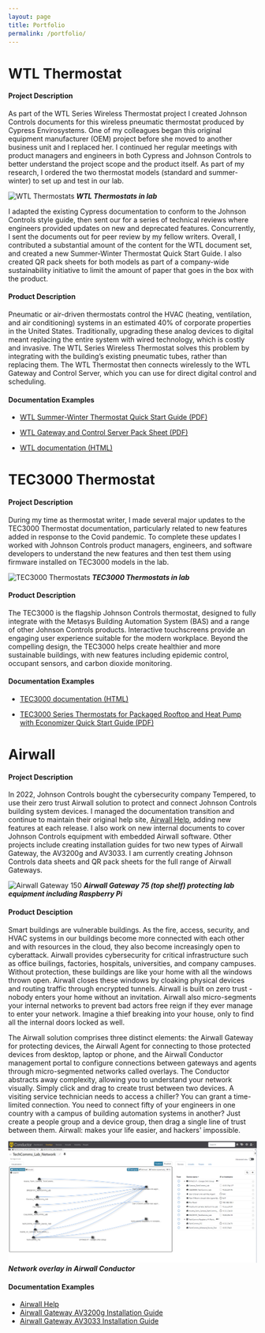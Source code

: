 ```yaml
---
layout: page
title: Portfolio
permalink: /portfolio/
---
```


# WTL Thermostat 

#### Project Description

As part of the WTL Series Wireless Thermostat project I created Johnson Controls documents for this wireless pneumatic thermostat produced by Cypress Envirosystems. One of my colleagues began this original equipment manufacturer (OEM) project before she moved to another business unit and I replaced her. I continued her regular meetings with product managers and engineers in both Cypress and Johnson Controls to better understand the project scope and the product itself. As part of my research, I ordered the two thermostat models (standard and summer-winter) to set up and test in our lab. 

![WTL Thermostats](https://github.com/dananthonyobrien/site/assets/59654922/0d445d2e-1c83-49ca-8ca1-a2a21f152430)
***WTL Thermostats in lab***

I adapted the existing Cypress documentation to conform to the Johnson Controls style guide, then sent our for a series of technical reviews where engineers provided updates on new and deprecated features. Concurrently, I sent the documents out for peer review by my fellow writers. Overall, I contributed a substantial amount of the content for the WTL document set, and created a new Summer-Winter Thermostat Quick Start Guide. I also created QR pack sheets for both models as part of a company-wide sustainability initiative to limit the amount of paper that goes in the box with the product.

#### Product Description 

Pneumatic or air-driven thermostats control the HVAC (heating, ventilation, and air conditioning) systems in an estimated 40% of corporate properties in the United States. Traditionally, upgrading these analog devices to digital meant replacing the entire system with wired technology, which is costly and invasive. The WTL Series Wireless Thermostat solves this problem by integrating with the building’s existing pneumatic tubes, rather than replacing them. The WTL Thermostat then connects wirelessly to the WTL Gateway and Control Server, which you can use for direct digital control and scheduling. 

#### Documentation Examples 


* [WTL Summer-Winter Thermostat Quick Start Guide (PDF)](https://dananthonyobrien.github.io/site/A163816VA2.pdf)

* [WTL Gateway and Control Server Pack Sheet (PDF)](https://dananthonyobrien.github.io/site/A16381WVGM.pdf)
  
* [WTL documentation (HTML)
](https://docs.johnsoncontrols.com/bas/search/all?query=wtl&filters=ft%253AisPublication~%2522true%2522&content-lang=en-US)
# TEC3000 Thermostat 

#### Project Description
During my time as thermostat writer, I made several major updates to the TEC3000 Thermostat documentation, particularly related to new features added in response to the Covid pandemic. To complete these updates I worked with Johnson Controls product managers, engineers, and software developers to understand the new features and then test them using firmware installed on TEC3000 models in the lab.

![TEC3000 Thermostats](https://github.com/dananthonyobrien/site/assets/59654922/433d2c14-c530-4083-bade-9e67438df628)
***TEC3000 Thermostats in lab***

#### Product Description 
The TEC3000 is the flagship Johnson Controls thermostat, designed to fully integrate with the Metasys Building Automation System (BAS) and a range of other Johnson Controls products. Interactive touchscreens provide an engaging user experience suitable for the modern workplace. Beyond the compelling design, the TEC3000 helps create healthier and more sustainable buildings, with new features including epidemic control, occupant sensors, and carbon dioxide monitoring.

#### Documentation Examples 
* [TEC3000 documentation (HTML)](https://docs.johnsoncontrols.com/bas/search/all?query=tec3000&filters=ft%253AisPublication~%2522true%2522&period=custom_2021-05-01_2024-02-05&content-lang=en-US)

* [TEC3000 Series Thermostats for Packaged Rooftop and Heat Pump with Economizer Quick Start Guide (PDF)](https://dananthonyobrien.github.io/site/m_241135300036.pdf)


# Airwall 

#### Project Description

In 2022, Johnson Controls bought the cybersecurity company Tempered, to use their zero trust Airwall solution to protect and connect Johnson Controls building system devices. I managed the documentation transition and continue to maintain their original help site, [Airwall Help](https://webhelp.tempered.io/), adding new features at each release. I also work on new internal documents to cover Johnson Controls equipment with embedded Airwall software. Other projects include creating installation guides for two new types of Airwall Gateway, the AV3200g and AV3033. I am currently creating Johnson Controls data sheets and QR pack sheets for the full range of Airwall Gateways.

![Airwall Gateway 150](https://github.com/dananthonyobrien/site/assets/59654922/c27fc474-9d4b-454c-8072-0f3dc7ebeb27)
***Airwall Gateway 75 (top shelf) protecting lab equipment including Raspberry Pi***


#### Product Desciption 

Smart buildings are vulnerable buildings. As the fire, access, security, and HVAC systems in our buildings become more connected with each other and with resources in the cloud, they also become increasingly open to cyberattack. Airwall provides cybersecurity for critical infrastructure such as office builings, factories, hospitals, universities, and company campuses. Without protection, these buildings are like your home with all the windows thrown open. Airwall closes these windows by cloaking physical devices and routing traffic through encrypted tunnels. Airwall is built on zero trust - nobody enters your home without an invitation. Airwall also micro-segments your internal networks to prevent bad actors free reign if they ever manage to enter your network. Imagine a thief breaking into your house, only to find all the internal doors locked as well. 

The Airwall solution comprises three distinct elements: the Airwall Gateway for protecting devices, the Airwall Agent for connecting to those protected devices from desktop, laptop or phone, and the Airwall Conductor management portal to configure connections between gateways and agents through micro-segmented networks called overlays. The Conductor abstracts away complexity, allowing you to understand your network visually. Simply click and drag to create trust between two devices. A visiting service technician needs to access a chiller? You can grant a time-limited connection. You need to connect fifty of your engineers in one country with a campus of building automation systems in another? Just create a people group and a device group, then drag a single line of trust between them. Airwall: makes your life easier, and hackers' impossible.


![header](/img/conductor.png)
***Network overlay in Airwall Conductor***

#### Documentation Examples  

* [Airwall Help](https://webhelp.tempered.io/)
* [Airwall Gateway AV3200g Installation Guide](https://webhelp.tempered.io/content/topics/aw_install_av3200g.html#aw_install_av3200g)
* [Airwall Gateway AV3033 Installation Guide](https://webhelp.tempered.io/content/topics/aw_install_av3033.html#aw_install_av3033)




